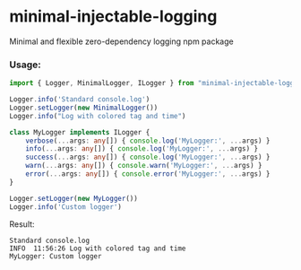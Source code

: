 # minimal-injectable-logging
 Minimal and flexible zero-dependency logging npm package

### Usage:
```ts
import { Logger, MinimalLogger, ILogger } from "minimal-injectable-logging";

Logger.info('Standard console.log')
Logger.setLogger(new MinimalLogger())
Logger.info("Log with colored tag and time")

class MyLogger implements ILogger {
    verbose(...args: any[]) { console.log('MyLogger:', ...args) }
    info(...args: any[]) { console.log('MyLogger:', ...args) }
    success(...args: any[]) { console.log('MyLogger:', ...args) }
    warn(...args: any[]) { console.warn('MyLogger:', ...args) }
    error(...args: any[]) { console.error('MyLogger:', ...args) }
}

Logger.setLogger(new MyLogger())
Logger.info('Custom logger')
```

Result:
```
Standard console.log
INFO  11:56:26 Log with colored tag and time
MyLogger: Custom logger
```

